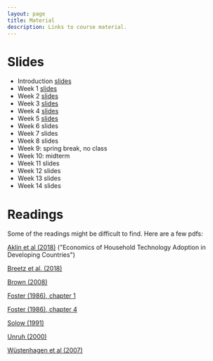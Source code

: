 ```yaml
---
layout: page
title: Material
description: Links to course material.
---
```


# Slides

<!-- * Week 1 [slides](./assets/slides/Session_1.html) -->
* Introduction [slides](./assets/slides/Introduction.pdf)
* Week 1 [slides](./assets/slides/Week1.pdf)
* Week 2 [slides](./assets/slides/Week2.pdf)
* Week 3 [slides](./assets/slides/Week3.pdf)
* Week 4 [slides](./assets/slides/Week4.pdf)
* Week 5 [slides](./assets/slides/Week5.pdf)
* Week 6 slides
* Week 7 slides
* Week 8 slides
* Week 9: spring break, no class
* Week 10: midterm
* Week 11 slides
* Week 12 slides
* Week 13 slides
* Week 14 slides

# Readings

Some of the readings might be difficult to find. Here are a few pdfs:

[Aklin et al (2018)](./assets/readings/Aklin_etLal_2018.pdf) ("Economics of Household Technology Adoption in Developing Countries")

[Breetz et al. (2018)](./assets/readings/Breetz_et_al_2018.pdf)

[Brown (2008)](./assets/readings/Brown2008.pdf)

[Foster (1986), chapter 1](./assets/readings/Foster_1986_Chapter1.pdf)

[Foster (1986), chapter 4](./assets/readings/Foster_1986_Chapter4.pdf)

[Solow (1991)](./assets/readings/Solow.pdf)

[Unruh (2000)](./assets/readings/Unruh2000.pdf)

[Wüstenhagen et al (2007)](./assets/readings/Wuestenhagen_et_al_2007.pdf)